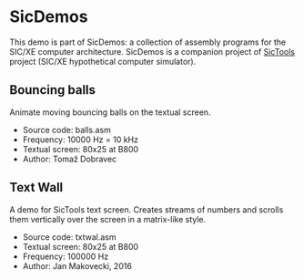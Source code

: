 # SicDemos
This demo is part of SicDemos: a collection of assembly programs for the SIC/XE computer architecture. SicDemos is a companion project of [SicTools](https://github.com/jurem/SicTools) project (SIC/XE hypothetical computer simulator).

## Bouncing balls
Animate moving bouncing balls on the textual screen.
* Source code: balls.asm
* Frequency: 10000 Hz = 10 kHz
* Textual screen: 80x25 at B800
* Author: Tomaž Dobravec

## Text Wall
A demo for SicTools text screen. Creates streams of numbers and scrolls them vertically over the screen in a matrix-like style.

* Source code: txtwal.asm
* Textual screen: 80x25 at B800
* Frequency: 100000 Hz
* Author: Jan Makovecki, 2016
